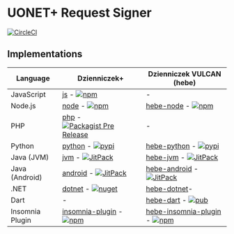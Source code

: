 # UONET+ Request Signer

[![CircleCI](https://img.shields.io/circleci/project/github/wulkanowy/uonet-request-signer/master.svg?style=flat-square)](https://circleci.com/gh/wulkanowy/uonet-request-signer)

## Implementations

|Language|Dzienniczek+|Dzienniczek VULCAN (hebe)|
|--------|------------|-------------------------|
|JavaScript|[js](https://github.com/wulkanowy/uonet-request-signer/tree/master/js) - [![npm](https://img.shields.io/npm/v/@wulkanowy/uonet-request-signer.svg?style=flat-square)](https://www.npmjs.com/package/@wulkanowy/uonet-request-signer)|-|
|Node.js|[node](https://github.com/wulkanowy/uonet-request-signer/tree/master/node) - [![npm](https://img.shields.io/npm/v/@wulkanowy/uonet-request-signer-node.svg?style=flat-square)](https://www.npmjs.com/package/@wulkanowy/uonet-request-signer-node)|[hebe-node](https://github.com/wulkanowy/uonet-request-signer/tree/master/hebe-node) - [![npm](https://img.shields.io/npm/v/@wulkanowy/uonet-request-signer-node-hebe.svg?style=flat-square)](https://www.npmjs.com/package/@wulkanowy/uonet-request-signer-node-hebe)|
|PHP|[php](https://github.com/wulkanowy/uonet-request-signer/tree/master/php) - [![Packagist Pre Release](https://img.shields.io/packagist/vpre/wulkanowy/uonet-request-signer.svg?style=flat-square)](https://packagist.org/packages/wulkanowy/uonet-request-signer)|-|
|Python|[python](https://github.com/wulkanowy/uonet-request-signer/tree/master/python) - [![pypi](https://img.shields.io/pypi/v/uonet-request-signer.svg?style=flat-square)](https://pypi.org/project/uonet-request-signer/)|[hebe-python](https://github.com/wulkanowy/uonet-request-signer/tree/master/hebe-python) - [![pypi](https://img.shields.io/pypi/v/uonet-request-signer-hebe.svg?style=flat-square)](https://pypi.org/project/uonet-request-signer-hebe/)|
|Java (JVM)|[jvm](https://github.com/wulkanowy/uonet-request-signer/tree/master/jvm) - [![JitPack](https://img.shields.io/jitpack/v/wulkanowy/uonet-request-signer.svg?style=flat-square)](https://jitpack.io/#wulkanowy/uonet-request-signer)|[hebe-jvm](https://github.com/wulkanowy/uonet-request-signer/tree/master/hebe-jvm) - [![JitPack](https://img.shields.io/jitpack/v/wulkanowy/uonet-request-signer.svg?style=flat-square)](https://jitpack.io/#wulkanowy/uonet-request-signer)|
|Java (Android)|[android](https://github.com/wulkanowy/uonet-request-signer/tree/master/android) - [![JitPack](https://img.shields.io/bintray/v/wulkanowy/wulkanowy/signer-android.svg?style=flat-square)](https://bintray.com/wulkanowy/wulkanowy/signer-android)|[hebe-android](https://github.com/wulkanowy/uonet-request-signer/tree/master/hebe-android) - [![JitPack](https://img.shields.io/bintray/v/wulkanowy/wulkanowy/uonet-request-signer-hebe-android.svg?style=flat-square)](https://bintray.com/wulkanowy/wulkanowy/uonet-request-signer-hebe-android)|
|.NET|[dotnet](https://github.com/wulkanowy/uonet-request-signer/tree/master/dotnet) - [![nuget](https://img.shields.io/nuget/v/UonetRequestSigner?style=flat-square)](https://www.nuget.org/packages/UonetRequestSigner/)| [hebe-dotnet](https://github.com/wulkanowy/uonet-request-signer/tree/master/hebe-dotnet)-|
|Dart|-|[hebe-dart](https://github.com/wulkanowy/uonet-request-signer/tree/master/hebe-dart) - [![pub](https://img.shields.io/pub/v/uonet_request_signer?style=flat-square)](https://pub.dev/packages/uonet_request_signer)|
|Insomnia Plugin|[insomnia-plugin](https://github.com/wulkanowy/uonet-request-signer/tree/master/insomnia-plugin) - [![npm](https://img.shields.io/npm/v/@wulkanowy/insomnia-plugin-uonet-request-signer.svg?style=flat-square)](https://www.npmjs.com/package/@wulkanowy/insomnia-plugin-uonet-request-signer)|[hebe-insomnia-plugin](https://github.com/wulkanowy/uonet-request-signer/tree/master/hebe-insomnia-plugin) - [![npm](https://img.shields.io/npm/v/@wulkanowy/insomnia-plugin-uonet-request-signer-hebe.svg?style=flat-square)](https://www.npmjs.com/package/@wulkanowy/insomnia-plugin-uonet-request-signer-hebe)|
